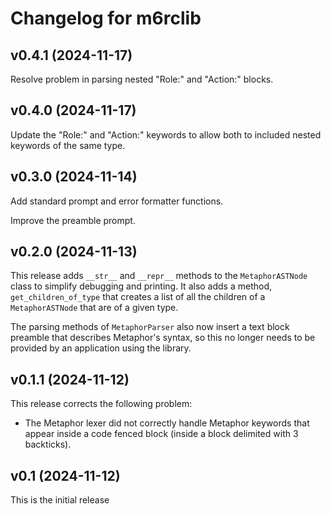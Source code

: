 # Changelog for m6rclib

## v0.4.1 (2024-11-17)

Resolve problem in parsing nested "Role:" and "Action:" blocks.

## v0.4.0 (2024-11-17)

Update the "Role:" and "Action:" keywords to allow both to included nested keywords of the same type.

## v0.3.0 (2024-11-14)

Add standard prompt and error formatter functions.

Improve the preamble prompt.

## v0.2.0 (2024-11-13)

This release adds `__str__` and `__repr__` methods to the `MetaphorASTNode` class to simplify debugging and printing.
It also adds a method, `get_children_of_type` that creates a list of all the children of a `MetaphorASTNode` that are
of a given type.

The parsing methods of `MetaphorParser` also now insert a text block preamble that describes Metaphor's syntax, so this
no longer needs to be provided by an application using the library.

## v0.1.1 (2024-11-12)

This release corrects the following problem:

- The Metaphor lexer did not correctly handle Metaphor keywords that appear inside a code fenced block (inside a block
  delimited with 3 backticks).

## v0.1 (2024-11-12)

This is the initial release
